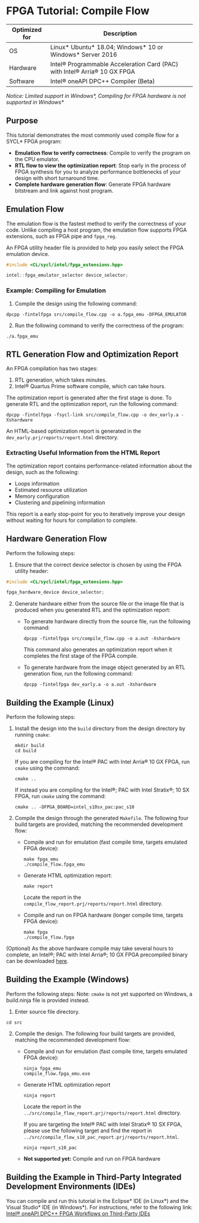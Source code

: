 # FPGA Tutorial: Compile Flow

| Optimized for                     | Description
---                                 |---
| OS                                | Linux* Ubuntu* 18.04; Windows* 10 or Windows* Server 2016
| Hardware                          | Intel® Programmable Acceleration Card (PAC) with Intel® Arria® 10 GX FPGA
| Software                          | Intel® oneAPI DPC++ Compiler (Beta) 

_Notice: Limited support in Windows*, Compiling for FPGA hardware is not supported in Windows*_

## Purpose
This tutorial demonstrates the most commonly used compile flow for a SYCL* FPGA program:
* **Emulation flow to verify correctness**: Compile to verify the program on the CPU emulator.
* **RTL flow to view the optimization report**: Stop early in the process of FPGA synthesis for you to analyze performance bottlenecks of your design with short turnaround time.
* **Complete hardware generation flow**: Generate FPGA hardware bitstream and link against host program.

## Emulation Flow

The emulation flow is the fastest method to verify the correctness of your code. Unlike compiling a host program, the emulation flow supports FPGA extensions, such as FPGA pipe and `fpga_reg`.

An FPGA utility header file is provided to help you easily select the FPGA emulation device.
```c++
#include <CL/sycl/intel/fpga_extensions.hpp>

intel::fpga_emulator_selector device_selector;
```

### Example: Compiling for Emulation 
1. Compile the design using the following command: 
```
dpcpp -fintelfpga src/compile_flow.cpp -o a.fpga_emu -DFPGA_EMULATOR
```
2. Run the following command to verify the correctness of the program:  
```
./a.fpga_emu
``` 


## RTL Generation Flow and Optimization Report
An FPGA compilation has two stages:
1. RTL generation, which takes minutes.
2. Intel® Quartus Prime software compile, which can take hours.

The optimization report is generated after the first stage is done. To generate RTL and the optimization report, run the following command:

```
dpcpp -fintelfpga -fsycl-link src/compile_flow.cpp -o dev_early.a -Xshardware
```
An HTML-based optimization report is generated in the `dev_early.prj/reports/report.html` directory.

### Extracting Useful Information from the HTML Report
The optimization report contains performance-related information about the design, such as the following:

* Loops information
* Estimated resource utilization
* Memory configuration
* Clustering and pipelining information

This report is a early stop-point for you to iteratively improve your design without waiting for hours for compilation to complete.


## Hardware Generation Flow
Perform the following steps:

1. Ensure that the correct device selector is chosen by using the FPGA utility header:
```c++
#include <CL/sycl/intel/fpga_extensions.hpp>

fpga_hardware_device device_selector;
```

2. Generate hardware either from the source file or the image file that is produced when you generated RTL and the optimization report:

   * To generate hardware directly from the source file, run the following command:

      ```
      dpcpp -fintelfpga src/compile_flow.cpp -o a.out -Xshardware
      ``` 
     This command also generates an optimization report when it completes the first stage of the FPGA compile.
 
   * To generate hardware from the image object generated by an RTL generation flow, run the following command:

     ```
     dpcpp -fintelfpga dev_early.a -o a.out -Xshardware
     ```

## Building the Example (Linux)

Perform the following steps:
1. Install the design into the `build` directory from the design directory by running `cmake`:

   ```
   mkdir build
   cd build
   ```

   If you are compiling for the Intel® PAC with Intel Arria® 10 GX FPGA, run `cmake` using the command:

   ```
   cmake ..
   ```

   If instead you are compiling for the Intel®; PAC with Intel Stratix®; 10 SX FPGA, run `cmake` using the command:

   ```
   cmake .. -DFPGA_BOARD=intel_s10sx_pac:pac_s10
   ```

2. Compile the design through the generated `Makefile`. The following four build targets are provided, matching the recommended development flow:

   * Compile and run for emulation (fast compile time, targets emulated FPGA device): 

      ```
      make fpga_emu
      ./compile_flow.fpga_emu 
      ```

   * Generate HTML optimization report: 
   
      ```
      make report
      ``` 
     Locate the report in the `compile_flow_report.prj/reports/report.html` directory.

   * Compile and run on FPGA hardware (longer compile time, targets FPGA device):    

     ```
     make fpga 
     ./compile_flow.fpga 
     ```

(Optional) As the above hardware compile may take several hours to complete, an Intel®; PAC with Intel Arria®; 10 GX FPGA precompiled binary can be downloaded <a href="https://software.intel.com/content/dam/develop/external/us/en/documents/compile_flow.fpga.tar.gz" download>here</a>.

## Building the Example (Windows)

Perform the following steps:
Note: `cmake` is not yet supported on Windows, a build.ninja file is provided instead. 

1. Enter source file directory.

```
cd src
```

2. Compile the design. The following four build targets are provided, matching the recommended development flow:

   * Compile and run for emulation (fast compile time, targets emulated FPGA device): 

     ```
     ninja fpga_emu
     compile_flow.fpga_emu.exe 
     ```

   * Generate HTML optimization report
   
     ```
     ninja report
     ``` 
     Locate the report in the `../src/compile_flow_report.prj/reports/report.html` directory.

     If you are targeting the Intel® PAC with Intel Stratix® 10 SX FPGA, please use the following target and find the report in `../src/compile_flow_s10_pac_report.prj/reports/report.html`.

     ```
     ninja report_s10_pac
     ```

   * **Not supported yet:**  Compile and run on FPGA hardware

## Building the Example in Third-Party Integrated Development Environments (IDEs)

You can compile and run this tutorial in the Eclipse* IDE (in Linux*) and the Visual Studio* IDE (in Windows*). For instructions, refer to the following link: [Intel® oneAPI DPC++ FPGA Workflows on Third-Party IDEs](https://software.intel.com/en-us/articles/intel-oneapi-dpcpp-fpga-workflow-on-ide)
